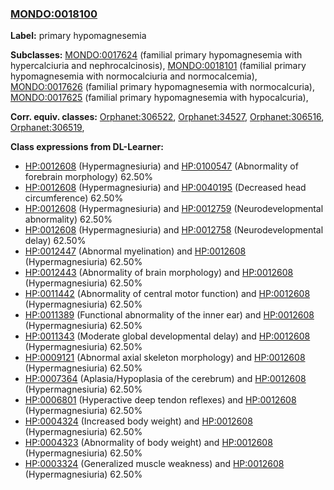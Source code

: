 
### [MONDO:0018100](http://purl.obolibrary.org/obo/MONDO_0018100)
**Label:** primary hypomagnesemia

**Subclasses:** [MONDO:0017624](http://purl.obolibrary.org/obo/MONDO_0017624) (familial primary hypomagnesemia with hypercalciuria and nephrocalcinosis), [MONDO:0018101](http://purl.obolibrary.org/obo/MONDO_0018101) (familial primary hypomagnesemia with normocalciuria and normocalcemia), [MONDO:0017626](http://purl.obolibrary.org/obo/MONDO_0017626) (familial primary hypomagnesemia with normocalcuria), [MONDO:0017625](http://purl.obolibrary.org/obo/MONDO_0017625) (familial primary hypomagnesemia with hypocalcuria), 

**Corr. equiv. classes:** [Orphanet:306522](http://www.orpha.net/ORDO/Orphanet_306522), [Orphanet:34527](http://www.orpha.net/ORDO/Orphanet_34527), [Orphanet:306516](http://www.orpha.net/ORDO/Orphanet_306516), [Orphanet:306519](http://www.orpha.net/ORDO/Orphanet_306519), 

**Class expressions from DL-Learner:**

- [HP:0012608](http://purl.obolibrary.org/obo/HP_0012608) (Hypermagnesiuria) and [HP:0100547](http://purl.obolibrary.org/obo/HP_0100547) (Abnormality of forebrain morphology) 62.50%
- [HP:0012608](http://purl.obolibrary.org/obo/HP_0012608) (Hypermagnesiuria) and [HP:0040195](http://purl.obolibrary.org/obo/HP_0040195) (Decreased head circumference) 62.50%
- [HP:0012608](http://purl.obolibrary.org/obo/HP_0012608) (Hypermagnesiuria) and [HP:0012759](http://purl.obolibrary.org/obo/HP_0012759) (Neurodevelopmental abnormality) 62.50%
- [HP:0012608](http://purl.obolibrary.org/obo/HP_0012608) (Hypermagnesiuria) and [HP:0012758](http://purl.obolibrary.org/obo/HP_0012758) (Neurodevelopmental delay) 62.50%
- [HP:0012447](http://purl.obolibrary.org/obo/HP_0012447) (Abnormal myelination) and [HP:0012608](http://purl.obolibrary.org/obo/HP_0012608) (Hypermagnesiuria) 62.50%
- [HP:0012443](http://purl.obolibrary.org/obo/HP_0012443) (Abnormality of brain morphology) and [HP:0012608](http://purl.obolibrary.org/obo/HP_0012608) (Hypermagnesiuria) 62.50%
- [HP:0011442](http://purl.obolibrary.org/obo/HP_0011442) (Abnormality of central motor function) and [HP:0012608](http://purl.obolibrary.org/obo/HP_0012608) (Hypermagnesiuria) 62.50%
- [HP:0011389](http://purl.obolibrary.org/obo/HP_0011389) (Functional abnormality of the inner ear) and [HP:0012608](http://purl.obolibrary.org/obo/HP_0012608) (Hypermagnesiuria) 62.50%
- [HP:0011343](http://purl.obolibrary.org/obo/HP_0011343) (Moderate global developmental delay) and [HP:0012608](http://purl.obolibrary.org/obo/HP_0012608) (Hypermagnesiuria) 62.50%
- [HP:0009121](http://purl.obolibrary.org/obo/HP_0009121) (Abnormal axial skeleton morphology) and [HP:0012608](http://purl.obolibrary.org/obo/HP_0012608) (Hypermagnesiuria) 62.50%
- [HP:0007364](http://purl.obolibrary.org/obo/HP_0007364) (Aplasia/Hypoplasia of the cerebrum) and [HP:0012608](http://purl.obolibrary.org/obo/HP_0012608) (Hypermagnesiuria) 62.50%
- [HP:0006801](http://purl.obolibrary.org/obo/HP_0006801) (Hyperactive deep tendon reflexes) and [HP:0012608](http://purl.obolibrary.org/obo/HP_0012608) (Hypermagnesiuria) 62.50%
- [HP:0004324](http://purl.obolibrary.org/obo/HP_0004324) (Increased body weight) and [HP:0012608](http://purl.obolibrary.org/obo/HP_0012608) (Hypermagnesiuria) 62.50%
- [HP:0004323](http://purl.obolibrary.org/obo/HP_0004323) (Abnormality of body weight) and [HP:0012608](http://purl.obolibrary.org/obo/HP_0012608) (Hypermagnesiuria) 62.50%
- [HP:0003324](http://purl.obolibrary.org/obo/HP_0003324) (Generalized muscle weakness) and [HP:0012608](http://purl.obolibrary.org/obo/HP_0012608) (Hypermagnesiuria) 62.50%


